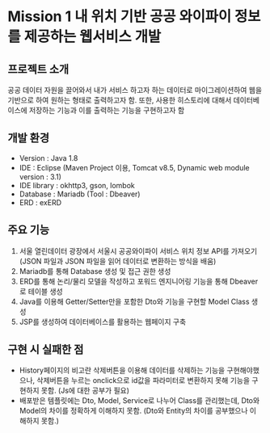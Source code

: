 # Mission 1 내 위치 기반 공공 와이파이 정보를 제공하는 웹서비스 개발

## 프로젝트 소개
공공 데이터 자원을 끌어와서 내가 서비스 하고자 하는 데이터로 마이그레이션하여 웹을 기반으로 하여 원하는 형태로 출력하고자 함. 또한, 사용한 히스토리에 대해서 데이터베이스에 저장하는 기능과 이를 출력하는 기능을 구현하고자 함

## 개발 환경
- Version : Java 1.8
- IDE : Eclipse (Maven Project 이용, Tomcat v8.5, Dynamic web module version : 3.1)
- IDE library : okhttp3, gson, lombok
- Database : Mariadb (Tool : Dbeaver)
- ERD : exERD

## 주요 기능
1. 서울 열린데이터 광장에서 서울시 공공와이파이 서비스 위치 정보 API를 가져오기 (JSON 파일과 JSON 파일을 읽어 데이터로 변환하는 방식을 배움)
2. Mariadb를 통해 Database 생성 및 접근 권한 생성
3. ERD를 통해 논리/물리 모델을 작성하고 포워드 엔지니어링 기능을 통해 Dbeaver로 테이블 생성
4. Java를 이용해 Getter/Setter만을 포함한 Dto와 기능을 구현할 Model Class 생성
5. JSP를 생성하여 데이터베이스를 활용하는 웹페이지 구축

## 구현 시 실패한 점
- History페이지의 비고란 삭제버튼을 이용해 데이터를 삭제하는 기능을 구현해야했으나, 삭제버튼을 누르는 onclick으로 id값을 파라미터로 변환하지 못해 기능을 구현하지 못함. (Js에 대한 공부가 필요)
- 배포받은 템플릿에는 Dto, Model, Service로 나누어 Class를 관리했는데, Dto와 Model의 차이를 정확하게 이해하지 못함. (Dto와 Entity의 차이를 공부했으나 이해하지 못함.)

